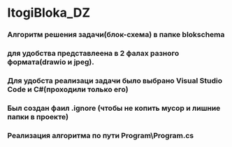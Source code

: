 

# ItogiBloka_DZ

### Алгоритм решения задачи(блок-схема) в папке blokschema
### для удобства представлеена в 2 фалах разного формата(drawio и jpeg).
### Для удобста реализаци задачи было выбрано Visual Studio Code и С#(проходили только его)
### Был создан фаил .ignore (чтобы не копить мусор и лишние папки в проекте) 
### Реализация алгоритма по пути Program\Program.cs
